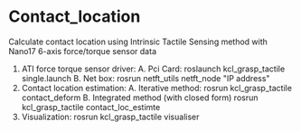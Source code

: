 # Contact_location
Calculate contact location using Intrinsic Tactile Sensing method with Nano17 6-axis force/torque sensor data

1. ATI force torque sensor driver:
  A. Pci Card:
    roslaunch kcl_grasp_tactile single.launch
  B. Net box:
    rosrun netft_utils netft_node "IP address"
2. Contact location estimation:
  A. Iterative method:
      rosrun kcl_grasp_tactile contact_deform
  B. Integrated method (with closed form)
      rosrun kcl_grasp_tactile contact_loc_estimte
3. Visualization:
  rosrun kcl_grasp_tactile visualiser 
